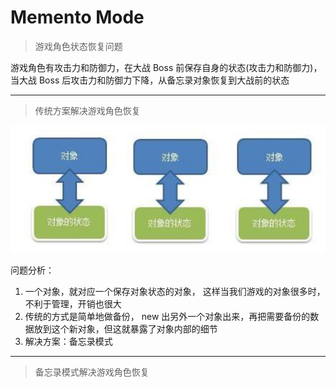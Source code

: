 # Memento Mode

> 游戏角色状态恢复问题

游戏角色有攻击力和防御力，在大战 Boss 前保存自身的状态(攻击力和防御力)，当大战 Boss 后攻击力和防御力下降，从备忘录对象恢复到大战前的状态

---

> 传统方案解决游戏角色恢复

![传统方案解决游戏角色恢复](./PictureMaterial/传统方案解决游戏角色恢复.png)

问题分析：

1. 一个对象，就对应一个保存对象状态的对象， 这样当我们游戏的对象很多时，不利于管理，开销也很大
2. 传统的方式是简单地做备份， new 出另外一个对象出来，再把需要备份的数据放到这个新对象，但这就暴露了对象内部的细节
3. 解决方案：备忘录模式

---

> 备忘录模式解决游戏角色恢复










